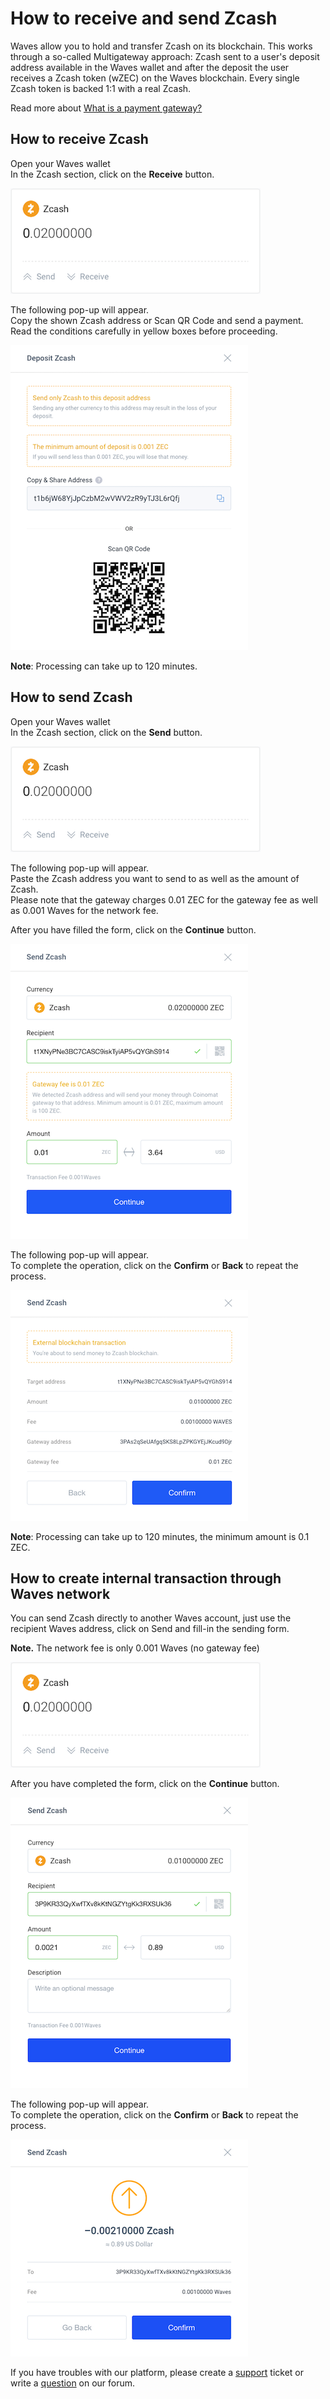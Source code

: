 # How to receive and send Zcash

Waves allow you to hold and transfer Zcash on its blockchain. This works through a so-called Multigateway approach: Zcash sent to a user's deposit address available in the Waves wallet and after the deposit the user receives a Zcash token \(wZEC\) on the Waves blockchain. Every single Zcash token is backed 1:1 with a real Zcash.

Read more about [What is a payment gateway?](/frequently-asked-questions-faq/transfers-and-gateways/payment-gateway.md)

## **How to receive Zcash**

Open your Waves wallet  
In the Zcash section, click on the **Receive** button.

![](/_assets/zcash_transfers_01.png)

The following pop-up will appear.  
Copy the shown Zcash address or Scan QR Code and send a payment.  
Read the conditions carefully in yellow boxes before proceeding.

![](/_assets/zcash_transfers_02.png)

**Note**: Processing can take up to 120 minutes.

## **How to send Zcash**

Open your Waves wallet  
In the Zcash section, click on the **Send** button.

![](/_assets/zcash_transfers_01.png)

The following pop-up will appear.  
Paste the Zcash address you want to send to as well as the amount of Zcash.  
Please note that the gateway charges 0.01 ZEC for the gateway fee as well as 0.001 Waves for the network fee.

After you have filled the form, click on the **Continue** button.

![](/_assets/zcash_transfers_04.png)

The following pop-up will appear.  
To complete the operation, click on the **Confirm** or **Back** to repeat the process.

![](/_assets/zcash_transfers_05.png)

**Note**: Processing can take up to 120 minutes, the minimum amount is 0.1 ZEC.

## **How to create internal transaction through Waves network**

You can send Zcash directly to another Waves account, just use the recipient Waves address, click on Send and fill-in the sending form.

**Note.** The network fee is only 0.001 Waves \(no gateway fee\)

![](/_assets/zcash_transfers_01.png)

After you have completed the form, click on the **Continue** button.

![](/_assets/zcash_transfers_07.png)

The following pop-up will appear.  
To complete the operation, click on the **Confirm** or **Back** to repeat the process.

![](/_assets/zcash_transfers_08.png)

If you have troubles with our platform, please create a [support](https://support.wavesplatform.com/) ticket or write a [question](https://forum.wavesplatform.com/) on our forum.
